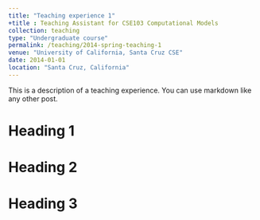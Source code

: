 ```yaml
---
title: "Teaching experience 1"
+title : Teaching Assistant for CSE103 Computational Models
collection: teaching
type: "Undergraduate course"
permalink: /teaching/2014-spring-teaching-1
venue: "University of California, Santa Cruz CSE"
date: 2014-01-01
location: "Santa Cruz, California"
---
```


This is a description of a teaching experience. You can use markdown like any other post.

Heading 1
======

Heading 2
======

Heading 3
======
